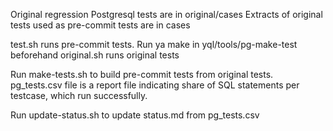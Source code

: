 Original regression Postgresql tests are in original/cases
Extracts of original tests used as pre-commit tests are in cases

test.sh runs pre-commit tests. Run ya make in yql/tools/pg-make-test beforehand
original.sh runs original tests

Run make-tests.sh to build pre-commit tests from original tests. pg_tests.csv file is a report file indicating
share of SQL statements per testcase, which run successfully.

Run update-status.sh to update status.md from pg_tests.csv
